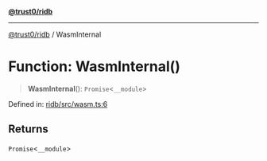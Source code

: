 [**@trust0/ridb**](../README.md)

***

[@trust0/ridb](../README.md) / WasmInternal

# Function: WasmInternal()

> **WasmInternal**(): `Promise`\<`__module`\>

Defined in: [ridb/src/wasm.ts:6](https://github.com/trust0-project/RIDB/blob/c89348396189a4c9d82fb81a853b3b41c64e5199/packages/ridb/src/wasm.ts#L6)

## Returns

`Promise`\<`__module`\>
